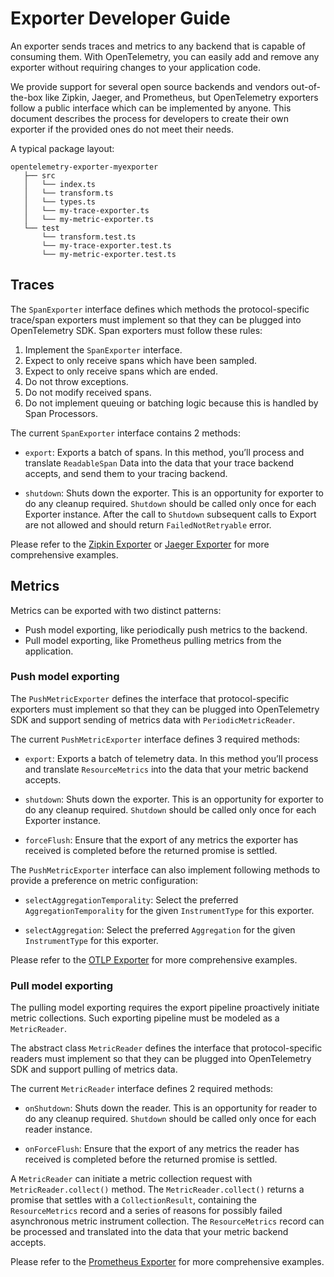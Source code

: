 # Exporter Developer Guide

An exporter sends traces and metrics to any backend that is capable of consuming them. With OpenTelemetry, you can easily add and remove any exporter without requiring changes to your application code.

We provide support for several open source backends and vendors out-of-the-box like Zipkin, Jaeger, and Prometheus, but OpenTelemetry exporters follow a public interface which can be implemented by anyone. This document describes the process for developers to create their own exporter if the provided ones do not meet their needs.

A typical package layout:

```text
opentelemetry-exporter-myexporter
   ├── src
   │   └── index.ts
   │   └── transform.ts
   │   └── types.ts
   │   └── my-trace-exporter.ts
   │   └── my-metric-exporter.ts
   └── test
       └── transform.test.ts
       └── my-trace-exporter.test.ts
       └── my-metric-exporter.test.ts
```

## Traces

The `SpanExporter` interface defines which methods the protocol-specific trace/span exporters must implement so that they can be plugged into OpenTelemetry SDK. Span exporters must follow these rules:

1. Implement the `SpanExporter` interface.
2. Expect to only receive spans which have been sampled.
3. Expect to only receive spans which are ended.
4. Do not throw exceptions.
5. Do not modify received spans.
6. Do not implement queuing or batching logic because this is handled by Span Processors.

The current `SpanExporter` interface contains 2 methods:

- `export`: Exports a batch of spans. In this method, you’ll process and translate `ReadableSpan` Data into the data that your trace backend accepts, and send them to your tracing backend.

- `shutdown`: Shuts down the exporter. This is an opportunity for exporter to do any cleanup required. `Shutdown` should be called only once for each Exporter instance. After the call to `Shutdown` subsequent calls to Export are not allowed and should return `FailedNotRetryable` error.

Please refer to the [Zipkin Exporter][zipkin-exporter] or [Jaeger Exporter][jaeger-exporter] for more comprehensive examples.

## Metrics

Metrics can be exported with two distinct patterns:

- Push model exporting, like periodically push metrics to the backend.
- Pull model exporting, like Prometheus pulling metrics from the application.

### Push model exporting

The `PushMetricExporter` defines the interface that protocol-specific exporters must implement so that they can be plugged into OpenTelemetry SDK and support sending of metrics data with `PeriodicMetricReader`.

The current `PushMetricExporter` interface defines 3 required methods:

- `export`: Exports a batch of telemetry data. In this method you’ll process and translate `ResourceMetrics` into the data that your metric backend accepts.

- `shutdown`: Shuts down the exporter. This is an opportunity for exporter to do any cleanup required. `Shutdown` should be called only once for each Exporter instance.

- `forceFlush`: Ensure that the export of any metrics the exporter has received is completed before the returned promise is settled.

The `PushMetricExporter` interface can also implement following methods to provide a preference on metric configuration:

- `selectAggregationTemporality`: Select the preferred `AggregationTemporality` for the given `InstrumentType` for this exporter.

- `selectAggregation`: Select the preferred `Aggregation` for the given `InstrumentType` for this exporter.

Please refer to the [OTLP Exporter][otlp-exporter] for more comprehensive examples.

### Pull model exporting

The pulling model exporting requires the export pipeline proactively initiate metric collections. Such exporting pipeline must be modeled as a `MetricReader`.

The abstract class `MetricReader` defines the interface that protocol-specific readers must implement so that they can be plugged into OpenTelemetry SDK and support pulling of metrics data.

The current `MetricReader` interface defines 2 required methods:

- `onShutdown`: Shuts down the reader. This is an opportunity for reader to do any cleanup required. `Shutdown` should be called only once for each reader instance.

- `onForceFlush`: Ensure that the export of any metrics the reader has received is completed before the returned promise is settled.

A `MetricReader` can initiate a metric collection request with `MetricReader.collect()` method. The `MetricReader.collect()` returns a promise that settles with a `CollectionResult`, containing the `ResourceMetrics` record and a series of reasons for possibly failed asynchronous metric instrument collection. The `ResourceMetrics` record can be processed and translated into the data that your metric backend accepts.

Please refer to the [Prometheus Exporter][prometheus-exporter] for more comprehensive examples.

[zipkin-exporter]: https://github.com/open-telemetry/opentelemetry-js/blob/main/packages/opentelemetry-exporter-zipkin
[jaeger-exporter]: https://github.com/open-telemetry/opentelemetry-js/blob/main/packages/opentelemetry-exporter-jaeger
[otlp-exporter]: https://github.com/open-telemetry/opentelemetry-js/blob/main/experimental/packages/opentelemetry-exporter-metrics-otlp-grpc
[prometheus-exporter]: https://github.com/open-telemetry/opentelemetry-js/blob/main/experimental/packages/opentelemetry-exporter-prometheus
